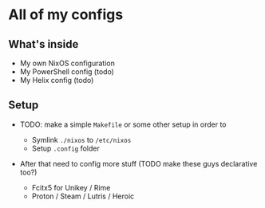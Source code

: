 # All of my configs

## What's inside

- My own NixOS configuration
- My PowerShell config (todo)
- My Helix config (todo)

## Setup

- TODO: make a simple `Makefile` or some other setup in order to

  - Symlink `./nixos` to `/etc/nixos`
  - Setup `.config` folder

- After that need to config more stuff (TODO make these guys declarative too?)

  - Fcitx5 for Unikey / Rime
  - Proton / Steam / Lutris / Heroic
